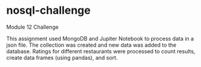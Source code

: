 # nosql-challenge
Module 12 Challenge

This assignment used MongoDB and Jupiter Notebook to process data in a json file. The collection was created and new data was added to the database. Ratings for different restaurants were processed to count results, create data frames (using pandas), and sort. 
